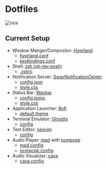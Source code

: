 # Dotfiles

![rice](https://github.com/user-attachments/assets/34c9afb4-63a5-453f-86a4-ebd7c30f74ca)

## Current Setup

- Window Manger/Compositor: [Hyprland](https://hyprland.org/)
  - [hyprland.conf](.config/hypr/hyprland.conf)
  - [keybindings.conf](.config/hypr/keybindings.conf)
- Shell: [zsh (oh-my-posh)](https://ohmyposh.dev/)
  - [.zshrc](.zsh/.zshrc%23%23default)
- Notification Server: [SwayNotificationCenter](https://github.com/ErikReider/SwayNotificationCenter)
  - [config.json](.config/swaync/config.json)
  - [style.css](.config/swaync/style.css)
- Status Bar: [Waybar](https://github.com/Alexays/Waybar)
  - [config.jsonc](.config/waybar/catppuccin-macchiato/config.jsonc)
  - [style.css](.config/waybar/catppuccin-macchiato/style.css)
- Application Launcher: [Rofi](https://github.com/davatorium/rofi)
  - [default theme](.config/rofi/config.rasi)
- Terminal Emulator: [Ghostty](https://ghostty.org/)
  - [config](.config/ghostty/config)
- Text Editor: [neovim](https://neovim.io/)
  - [config](.config/nvim)
- Audio Player: [mpd](https://www.musicpd.org/) with [ncmpcpp](https://github.com/ncmpcpp/ncmpcpp)
  - [mpd config](.config/mpd/mpd.conf%23%23default)
  - [ncmpcpp config](.config/ncmpcpp/config%23%23Default)
- Audio Visualizer: [cava](https://github.com/karlstav/cava)
  - [cava config](.config/cava/config%23%23default)
